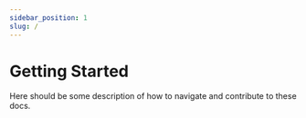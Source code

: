 ```yaml
---
sidebar_position: 1
slug: /
---
```


# Getting Started
Here should be some description of how to navigate and contribute to these docs.
